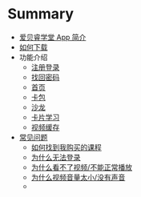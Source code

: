 # Summary

- [爱贝睿学堂 App 简介](README.md)
- [如何下载](AppDownload.md)
- 功能介绍
  * [注册登录](Register.md)
  * [找回密码](ForgotPassword.md)
  * [首页](AppHomepage.md)
  * [卡包](CardPack.md)
  * [沙龙](Saloon.md)
  * [卡片学习](CardStudy.md)
  * [视频缓存](VideoBuffer.md)
- [常见问题](FQA.md)
  * [如何找到我购买的课程]()  
  * [为什么无法登录]()
  * [为什么看不了视频/不能正常播放]()
  * [为什么视频音量太小/没有声音]()
  * []()
